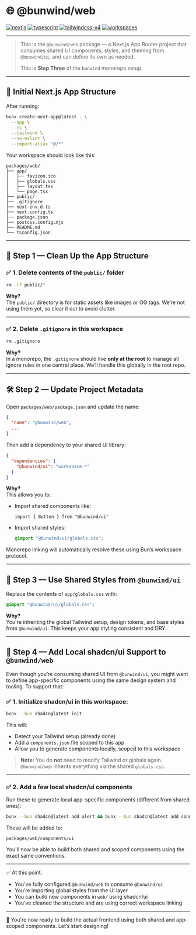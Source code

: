 # 🌐 @bunwind/web

[![nextjs](https://img.shields.io/badge/Built%20With-Next.js-black?style=flat&logo=next.js)](https://nextjs.org)
[![typescript](https://img.shields.io/badge/TypeScript-Strict-blue?style=flat&logo=typescript)](https://www.typescriptlang.org/)
[![tailwindcss-v4](https://img.shields.io/badge/Tailwind%20CSS-v4-blue?style=flat&logo=tailwindcss)](https://tailwindcss.com)
[![workspaces](https://img.shields.io/badge/NPM%20Workspaces-Monorepo-green?style=flat&logo=npm)](https://docs.npmjs.com/cli/v7/using-npm/workspaces)

---

> This is the `@bunwind/web` package — a Next.js App Router project that consumes shared UI components, styles, and theming from `@bunwind/ui`, and can define its own as needed.  
>  
> This is **Step Three** of the `bunwind` monorepo setup.

---

## 🧱 Initial Next.js App Structure

After running:

```bash
bunx create-next-app@latest . \
  --app \
  --ts \
  --tailwind \
  --no-eslint \
  --import-alias "@/*"
```

Your workspace should look like this:

```
packages/web/
├── app/
│   ├── favicon.ico
│   ├── globals.css
│   ├── layout.tsx
│   └── page.tsx
├── public/
├── .gitignore
├── next-env.d.ts
├── next.config.ts
├── package.json
├── postcss.config.mjs
├── README.md
└── tsconfig.json
```

---

## 🧹 Step 1 — Clean Up the App Structure

### ✅ 1. Delete contents of the `public/` folder

```bash
rm -rf public/*
```

**Why?**  
The `public/` directory is for static assets like images or OG tags. We’re not using them yet, so clear it out to avoid clutter.

---

### ✅ 2. Delete `.gitignore` in this workspace

```bash
rm .gitignore
```

**Why?**  
In a monorepo, the `.gitignore` should live **only at the root** to manage all ignore rules in one central place. We’ll handle this globally in the root repo.

---

## 🛠️ Step 2 — Update Project Metadata

Open `packages/web/package.json` and update the name:

```json
{
  "name": "@bunwind/web",
  ...
}
```

Then add a dependency to your shared UI library:

```json
{
  "dependencies": {
    "@bunwind/ui": "workspace:*"
  }
}
```

**Why?**  
This allows you to:

- Import shared components like:
  ```tsx
  import { Button } from "@bunwind/ui"
  ```
- Import shared styles:
  ```css
  @import "@bunwind/ui/globals.css";
  ```

Monorepo linking will automatically resolve these using Bun’s workspace protocol.

---

## 🎨 Step 3 — Use Shared Styles from `@bunwind/ui`

Replace the contents of `app/globals.css` with:

```css
@import "@bunwind/ui/globals.css";
```

**Why?**  
You're inheriting the global Tailwind setup, design tokens, and base styles from `@bunwind/ui`. This keeps your app styling consistent and DRY.

---

## 🎁 Step 4 — Add Local shadcn/ui Support to `@bunwind/web`

Even though you’re consuming shared UI from `@bunwind/ui`, you might want to define app-specific components using the same design system and tooling. To support that:

### ✅ 1. Initialize shadcn/ui in this workspace:

```bash
bunx --bun shadcn@latest init
```

This will:
- Detect your Tailwind setup (already done)
- Add a `components.json` file scoped to this app
- Allow you to generate components locally, scoped to this workspace

> **Note:** You do **not** need to modify Tailwind or globals again. `@bunwind/web` inherits everything via the shared `globals.css`.

---

### ✅ 2. Add a few local shadcn/ui components

Run these to generate local app-specific components (different from shared ones):

```bash
bunx --bun shadcn@latest add alert && bunx --bun shadcn@latest add sonner && bunx --bun shadcn@latest add dialog
```

These will be added to:

```
packages/web/components/ui
```

You'll now be able to build both shared and scoped components using the exact same conventions.

---

✅ At this point:

- You’ve fully configured `@bunwind/web` to consume `@bunwind/ui`
- You’re importing global styles from the UI layer
- You can build new components in `web/` using shadcn/ui
- You’ve cleaned the structure and are using correct workspace linking

---

🎉 You're now ready to build the actual frontend using both shared and app-scoped components. Let’s start designing!